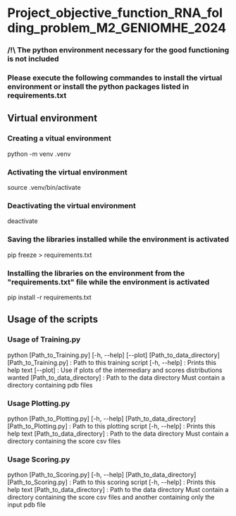 # Project_objective_function_RNA_folding_problem_M2_GENIOMHE_2024

### /!\ The python environment necessary for the good functioning is not included
### Please execute the following commandes to install the virtual environment or install the python packages listed in requirements.txt

## Virtual environment

### Creating a vitual environment
python -m venv .venv

### Activating the virtual environment
source .venv/bin/activate

### Deactivating the virtual environment
deactivate

### Saving the libraries installed while the environment is activated
pip freeze > requirements.txt

### Installing the libraries on the environment from the "requirements.txt" file while the environment is activated
pip install -r requirements.txt

## Usage of the scripts

### Usage of Training.py

python [Path_to_Training.py] [-h, --help] [--plot] [Path_to_data_directory]
        [Path_to_Training.py] : Path to this training script
        [-h, --help] : Prints this help text
        [--plot] : Use if plots of the intermediary and scores distributions wanted
        [Path_to_data_directory] : Path to the data directory
                Must contain a directory containing pdb files

### Usage Plotting.py

python [Path_to_Plotting.py] [-h, --help] [Path_to_data_directory]
        [Path_to_Plotting.py] : Path to this plotting script
        [-h, --help] : Prints this help text
        [Path_to_data_directory] : Path to the data directory
                Must contain a directory containing the score csv files

### Usage Scoring.py

python [Path_to_Scoring.py] [-h, --help] [Path_to_data_directory]
        [Path_to_Scoring.py] : Path to this scoring script
        [-h, --help] : Prints this help text
        [Path_to_data_directory] : Path to the data directory
                Must contain a directory containing the score csv files and another containing only the input pdb file
